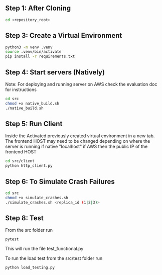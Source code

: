 ## Step 1: After Cloning

```bash
cd <repository_root>
```

## Step 3: Create a Virtual Environment 

```bash
python3 -m venv .venv
source .venv/bin/activate
pip install -r requirements.txt
```
## Step 4: Start servers (Natively)
Note: For deploying and running server on AWS check the evaluation doc for instructions
```bash
cd src
chmod +x native_build.sh
./native_build.sh
```

## Step 5: Run Client

Inside the Activated previously created virtual environment in a new tab. The frontend HOST may need to be changed depending on where the server is running if native "localhost" if AWS then the public IP of the frontend HOST 

```bash
cd src/client
python http_client.py
```

## Step 6: To Simulate Crash Failures

```bash
cd src
chmod +x simulate_crashes.sh
./simulate_crashes.sh <replica_id (1|2|3)>
```

## Step 8: Test

From the src folder run  
```
pytest
```
This will run the file test_functional.py

To run the load test from the src/test folder run 
```
python load_testing.py
```

